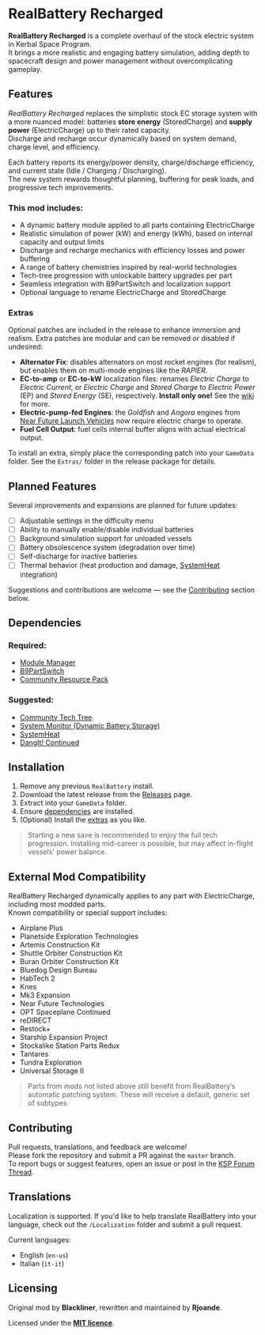 # RealBattery Recharged

**RealBattery Recharged** is a complete overhaul of the stock electric system in Kerbal Space Program.  
It brings a more realistic and engaging battery simulation, adding depth to spacecraft design and power management without overcomplicating gameplay.

## Features

*RealBattery Recharged* replaces the simplistic stock EC storage system with a more nuanced model: batteries **store energy** (StoredCharge) and **supply power** (ElectricCharge) up to their rated capacity.  
Discharge and recharge occur dynamically based on system demand, charge level, and efficiency.

Each battery reports its energy/power density, charge/discharge efficiency, and current state (Idle / Charging / Discharging).  
The new system rewards thoughtful planning, buffering for peak loads, and progressive tech improvements.

### This mod includes:
- A dynamic battery module applied to all parts containing ElectricCharge
- Realistic simulation of power (kW) and energy (kWh), based on internal capacity and output limits
- Discharge and recharge mechanics with efficiency losses and power buffering
- A range of battery chemistries inspired by real-world technologies
- Tech-tree progression with unlockable battery upgrades per part
- Seamless integration with B9PartSwitch and localization support
- Optional language to rename ElectricCharge and StoredCharge

### Extras
Optional patches are included in the release to enhance immersion and realism. Extra patches are modular and can be removed or disabled if undesired:

- **Alternator Fix**: disables alternators on most rocket engines (for realism), but enables them on multi-mode engines like the *RAPIER*.
- **EC-to-amp** or **EC-to-kW** localization files: renames *Electric Charge* to *Electric Current*, or *Electric Charge* and *Stored Charge* to *Electric Power* (EP) and *Stored Energy* (SE), respectively. **Install only one!** See the [wiki](https://github.com/Rjoande/RealBattery/wiki/Understanding-EC-and-SC-Units) for more.
- **Electric-pump-fed Engines**: the *Goldfish* and *Angora* engines from [Near Future Launch Vehicles](https://github.com/post-kerbin-mining-corporation/NearFutureLaunchVehicles/releases) now require electric charge to operate.
- **Fuel Cell Output**: fuel cells internal buffer aligns with actual electrical output.

To install an extra, simply place the corresponding patch into your `GameData` folder. See the `Extras/` folder in the release package for details.

## Planned Features

Several improvements and expansions are planned for future updates:

- [ ] Adjustable settings in the difficulty menu
- [ ] Ability to manually enable/disable individual batteries
- [ ] Background simulation support for unloaded vessels
- [ ] Battery obsolescence system (degradation over time)
- [ ] Self-discharge for inactive batteries
- [ ] Thermal behavior (heat production and damage, [SystemHeat](https://github.com/post-kerbin-mining-corporation/SystemHeat) integration)

Suggestions and contributions are welcome — see the [Contributing](#contributing) section below.

## Dependencies

### Required:
- [Module Manager](https://github.com/sarbian/ModuleManager/releases)
- [B9PartSwitch](https://github.com/blowfishpro/B9PartSwitch/releases)
- [Community Resource Pack](https://github.com/UmbraSpaceIndustries/CommunityResourcePack/releases)

### Suggested:
- [Community Tech Tree](https://github.com/post-kerbin-mining-corporation/CommunityTechTree/releases)
- [System Monitor (Dynamic Battery Storage)](https://github.com/post-kerbin-mining-corporation/DynamicBatteryStorage/releases)
- [SystemHeat](https://github.com/post-kerbin-mining-corporation/SystemHeat/releases)
- [DangIt! Continued](https://github.com/linuxgurugamer/DangIt/releases)


## Installation

1. Remove any previous `RealBattery` install.
3. Download the latest release from the [Releases](https://github.com/Rjoande/RealBattery/releases) page.
2. Extract into your `GameData` folder.
4. Ensure [dependencies](#dependencies) are installed.
5. (Optional) Install the [extras](#extras) as you like.

> Starting a new save is recommended to enjoy the full tech progression. Installing mid-career is possible, but may affect in-flight vessels' power balance.

## External Mod Compatibility

RealBattery Recharged dynamically applies to any part with ElectricCharge, including most modded parts.  
Known compatibility or special support includes:

- Airplane Plus
- Planetside Exploration Technologies
- Artemis Construction Kit
- Shuttle Orbiter Construction Kit
- Buran Orbiter Construction Kit
- Bluedog Design Bureau
- HabTech 2
- Knes
- Mk3 Expansion
- Near Future Technologies
- OPT Spaceplane Continued
- reDIRECT
- Restock+
- Starship Expansion Project 
- Stockalike Station Parts Redux
- Tantares
- Tundra Exploration 
- Universal Storage II

> Parts from mods not listed above still benefit from RealBattery’s automatic patching system. These will receive a default, generic set of subtypes 

## Contributing

Pull requests, translations, and feedback are welcome!  
Please fork the repository and submit a PR against the `master` branch.  
To report bugs or suggest features, open an issue or post in the [KSP Forum Thread](#).

## Translations

Localization is supported. If you'd like to help translate RealBattery into your language, check out the `/Localization` folder and submit a pull request.

Current languages:
- English (`en-us`)
- Italian (`it-it`)

## Licensing

Original mod by **Blackliner**, rewritten and maintained by **Rjoande**.

Licensed under the **[MIT licence](https://opensource.org/license/mit)**.
